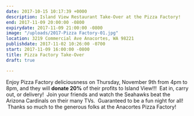 ```yaml
---
date: 2017-10-15 10:17:39 +0000
description: Island View Restaurant Take-Over at the Pizza Factory!
end: 2017-11-09 20:00:00 -0800
expirydate: 2017-11-09 21:00:00 -0800
image: "/uploads/2017-Pizza Factory-01.jpg"
location: 3219 Commercial Ave Anacortes, WA 98221
publishdate: 2017-11-02 10:26:00 -0700
start: 2017-11-09 16:00:00 -0800
title: Pizza Factory Take-Over
draft: true

---
```

Enjoy Pizza Factory deliciousness on Thursday, November 9th from 4pm to 8pm, and they will **donate 20%** of their profits to Island View!!!  Eat in, carry out, or delivery!  Join your friends and watch the Seahawks beat the Arizona Cardinals on their many TVs.  Guaranteed to be a fun night for all!  Thanks so much to the generous folks at the Anacortes Pizza Factory!